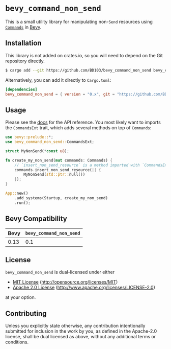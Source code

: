 # `bevy_command_non_send`

This is a small utility library for manipulating non-`Send` resources using [`Commands`] in [Bevy].

[`Commands`]: https://docs.rs/bevy/0.13.1/bevy/ecs/system/struct.Commands.html
[Bevy]: https://bevyengine.org

## Installation

This library is not added on crates.io, so you will need to depend on the Git repository directly.

```bash
$ cargo add --git https://github.com/BD103/bevy_command_non_send bevy_command_non_send
```

Alternatively, you can add it directly to `Cargo.toml`:

```toml
[dependencies]
bevy_command_non_send = { version = "0.x", git = "https://github.com/BD103/bevy_command_non_send" }
```

## Usage

Please see the [docs] for the API reference. You most likely want to imports the `CommandsExt` trait, which adds several methods on top of `Commands`:

[docs]: https://bd103.github.io/bevy_command_non_send/bevy_command_non_send/

```rust
use bevy::prelude::*;
use bevy_command_non_send::CommandsExt;

struct MyNonSend(*const u8);

fn create_my_non_send(mut commands: Commands) {
    // `insert_non_send_resource` is a method imported with `CommandsExt`.
    commands.insert_non_send_resource(|| {
        MyNonSend(std::ptr::null())
    });
}

App::new()
    .add_systems(Startup, create_my_non_send)
    .run();
```

## Bevy Compatibility

|Bevy|`bevy_command_non_send`|
|-|-|
|0.13|0.1|

## License

`bevy_command_non_send` is dual-licensed under either

- [MIT License] (<http://opensource.org/licenses/MIT>)
- [Apache 2.0 License] (<http://www.apache.org/licenses/LICENSE-2.0>)


at your option.

[MIT License]: https://github.com/BD103/bevy_command_non_send/blob/main/LICENSE-MIT
[Apache 2.0 License]: https://github.com/BD103/bevy_command_non_send/blob/main/LICENSE-APACHE

## Contributing

Unless you explicitly state otherwise, any contribution intentionally submitted
for inclusion in the work by you, as defined in the Apache-2.0 license, shall be
dual licensed as above, without any additional terms or conditions.
